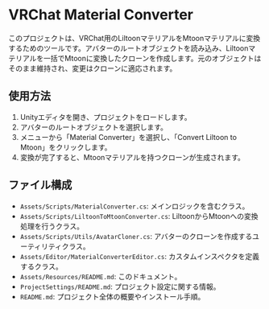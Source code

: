 # VRChat Material Converter

このプロジェクトは、VRChat用のLiltoonマテリアルをMtoonマテリアルに変換するためのツールです。アバターのルートオブジェクトを読み込み、Liltoonマテリアルを一括でMtoonに変換したクローンを作成します。元のオブジェクトはそのまま維持され、変更はクローンに適応されます。

## 使用方法

1. Unityエディタを開き、プロジェクトをロードします。
2. アバターのルートオブジェクトを選択します。
3. メニューから「Material Converter」を選択し、「Convert Liltoon to Mtoon」をクリックします。
4. 変換が完了すると、Mtoonマテリアルを持つクローンが生成されます。

## ファイル構成

- `Assets/Scripts/MaterialConverter.cs`: メインロジックを含むクラス。
- `Assets/Scripts/LiltoonToMtoonConverter.cs`: LiltoonからMtoonへの変換処理を行うクラス。
- `Assets/Scripts/Utils/AvatarCloner.cs`: アバターのクローンを作成するユーティリティクラス。
- `Assets/Editor/MaterialConverterEditor.cs`: カスタムインスペクタを定義するクラス。
- `Assets/Resources/README.md`: このドキュメント。
- `ProjectSettings/README.md`: プロジェクト設定に関する情報。
- `README.md`: プロジェクト全体の概要やインストール手順。